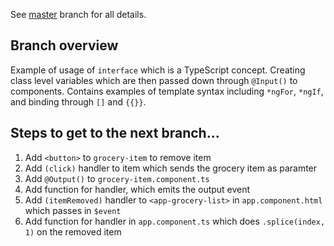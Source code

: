 See [master](https://github.com/dstanich/intro-to-angular-presentation) branch for all details.

## Branch overview
Example of usage of `interface` which is a TypeScript concept.  Creating class level variables which are then passed down through `@Input()` to components.  Contains examples of template syntax including `*ngFor`, `*ngIf`, and binding through `[]` and `{{}}`.

## Steps to get to the next branch...
1.  Add `<button>` to `grocery-item` to remove item
2.  Add `(click)` handler to item which sends the grocery item as paramter
3.  Add `@Output()` to `grocery-item.component.ts`
4.  Add function for handler, which emits the output event
5.  Add `(itemRemoved)` handler to `<app-grocery-list>` in `app.component.html` which passes in `$event`
6.  Add function for handler in `app.component.ts` which does `.splice(index, 1)` on the removed item